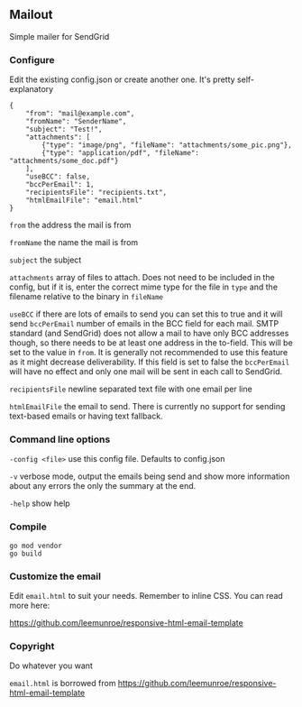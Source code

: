 ## Mailout

Simple mailer for SendGrid

### Configure

Edit the existing config.json or create another one.
It's pretty self-explanatory

    {
        "from": "mail@example.com",
        "fromName": "SenderName",
        "subject": "Test!",
        "attachments": [
            {"type": "image/png", "fileName": "attachments/some_pic.png"},
            {"type": "application/pdf", "fileName": "attachments/some_doc.pdf"}
        ],
        "useBCC": false,
        "bccPerEmail": 1,
        "recipientsFile": "recipients.txt",
        "htmlEmailFile": "email.html"
    }

`from` the address the mail is from

`fromName` the name the mail is from

`subject` the subject

`attachments` array of files to attach. Does not need to be included in the config, but if it is,
enter the correct mime type for the file in `type` and the filename relative
to the binary in `fileName`

`useBCC` if there are lots of emails to send you can set this to true
and it will send `bccPerEmail` number of emails in the BCC field for each mail.
SMTP standard (and SendGrid) does not allow a mail to have only
BCC addresses though, so there needs to be at least one address in the
to-field. This will be set to the value in `from`. It is generally not recommended
to use this feature as it might decrease deliverability. If this field is set to
false the `bccPerEmail` will have no effect and only one mail will be sent in each
call to SendGrid.

`recipientsFile` newline separated text file with one email per line

`htmlEmailFile` the email to send. There is currently no support for sending text-based emails or having text fallback.


### Command line options

`-config <file>` use this config file. Defaults to config.json

`-v` verbose mode, output the emails being send and show more
information about any errors the only the summary at the end.

`-help` show help

### Compile

    go mod vendor
    go build

### Customize the email

Edit `email.html` to suit your needs. Remember to inline CSS. You can read more here:

https://github.com/leemunroe/responsive-html-email-template

### Copyright

Do whatever you want

`email.html` is borrowed from
https://github.com/leemunroe/responsive-html-email-template